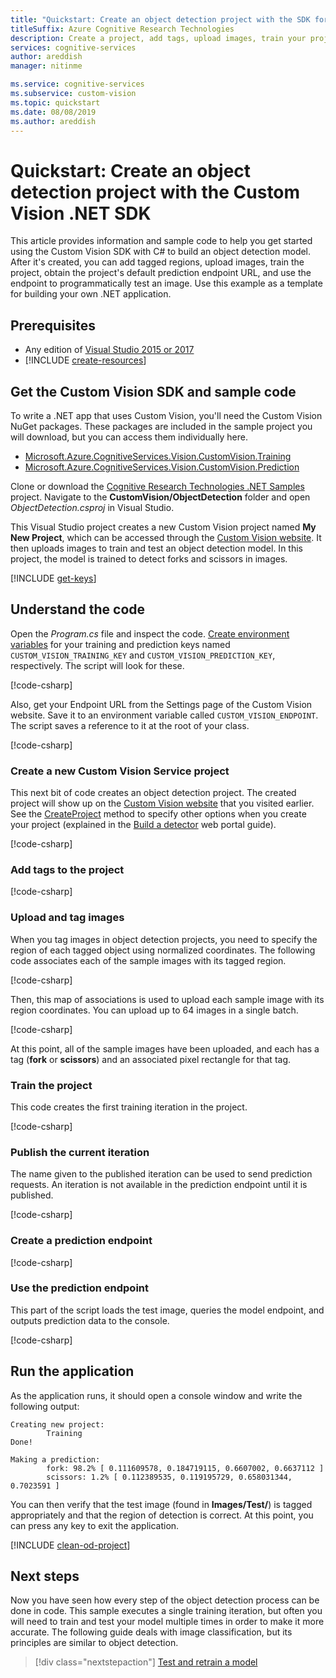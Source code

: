 ```yaml
---
title: "Quickstart: Create an object detection project with the SDK for C# - Custom Vision"
titleSuffix: Azure Cognitive Research Technologies
description: Create a project, add tags, upload images, train your project, and detect objects using the .NET SDK with C#.
services: cognitive-services
author: areddish
manager: nitinme

ms.service: cognitive-services
ms.subservice: custom-vision
ms.topic: quickstart
ms.date: 08/08/2019
ms.author: areddish
---
```


# Quickstart: Create an object detection project with the Custom Vision .NET SDK

This article provides information and sample code to help you get started using the Custom Vision SDK with C# to build an object detection model. After it's created, you can add tagged regions, upload images, train the project, obtain the project's default prediction endpoint URL, and use the endpoint to programmatically test an image. Use this example as a template for building your own .NET application. 

## Prerequisites

- Any edition of [Visual Studio 2015 or 2017](https://www.visualstudio.com/downloads/)
- [!INCLUDE [create-resources](includes/create-resources.md)]

## Get the Custom Vision SDK and sample code

To write a .NET app that uses Custom Vision, you'll need the Custom Vision NuGet packages. These packages are included in the sample project you will download, but you can access them individually here.

- [Microsoft.Azure.CognitiveServices.Vision.CustomVision.Training](https://www.nuget.org/packages/Microsoft.Azure.CognitiveServices.Vision.CustomVision.Training/)
- [Microsoft.Azure.CognitiveServices.Vision.CustomVision.Prediction](https://www.nuget.org/packages/Microsoft.Azure.CognitiveServices.Vision.CustomVision.Prediction/)

Clone or download the [Cognitive Research Technologies .NET Samples](https://github.com/Azure-Samples/cognitive-services-dotnet-sdk-samples) project. Navigate to the **CustomVision/ObjectDetection** folder and open _ObjectDetection.csproj_ in Visual Studio.

This Visual Studio project creates a new Custom Vision project named __My New Project__, which can be accessed through the [Custom Vision website](https://customvision.ai/). It then uploads images to train and test an object detection model. In this project, the model is trained to detect forks and scissors in images.

[!INCLUDE [get-keys](includes/get-keys.md)]

## Understand the code

Open the _Program.cs_ file and inspect the code. [Create environment variables](https://docs.microsoft.com/azure/cognitive-services/cognitive-services-apis-create-account#configure-an-environment-variable-for-authentication) for your training and prediction keys named `CUSTOM_VISION_TRAINING_KEY` and `CUSTOM_VISION_PREDICTION_KEY`, respectively. The script will look for these.

[!code-csharp[](~/cognitive-services-dotnet-sdk-samples/CustomVision/ObjectDetection/Program.cs?name=snippet_keys)]

Also, get your Endpoint URL from the Settings page of the Custom Vision website. Save it to an environment variable called `CUSTOM_VISION_ENDPOINT`. The script saves a reference to it at the root of your class.

[!code-csharp[](~/cognitive-services-dotnet-sdk-samples/CustomVision/ObjectDetection/Program.cs?name=snippet_endpoint)]

### Create a new Custom Vision Service project

This next bit of code creates an object detection project. The created project will show up on the [Custom Vision website](https://customvision.ai/) that you visited earlier. See the [CreateProject](https://docs.microsoft.com/dotnet/api/microsoft.azure.cognitiveservices.vision.customvision.training.customvisiontrainingclientextensions.createproject?view=azure-dotnet#Microsoft_Azure_CognitiveServices_Vision_CustomVision_Training_CustomVisionTrainingClientExtensions_CreateProject_Microsoft_Azure_CognitiveServices_Vision_CustomVision_Training_ICustomVisionTrainingClient_System_String_System_String_System_Nullable_System_Guid__System_String_System_Collections_Generic_IList_System_String__) method to specify other options when you create your project (explained in the [Build a detector](get-started-build-detector.md) web portal guide).  

[!code-csharp[](~/cognitive-services-dotnet-sdk-samples/CustomVision/ObjectDetection/Program.cs?name=snippet_create)]


### Add tags to the project

[!code-csharp[](~/cognitive-services-dotnet-sdk-samples/CustomVision/ObjectDetection/Program.cs?name=snippet_tags)]

### Upload and tag images

When you tag images in object detection projects, you need to specify the region of each tagged object using normalized coordinates. The following code associates each of the sample images with its tagged region.

[!code-csharp[](~/cognitive-services-dotnet-sdk-samples/CustomVision/ObjectDetection/Program.cs?name=snippet_upload_regions)]

Then, this map of associations is used to upload each sample image with its region coordinates. You can upload up to 64 images in a single batch.

[!code-csharp[](~/cognitive-services-dotnet-sdk-samples/CustomVision/ObjectDetection/Program.cs?name=snippet_upload)]

At this point, all of the sample images have been uploaded, and each has a tag (**fork** or **scissors**) and an associated pixel rectangle for that tag.

### Train the project

This code creates the first training iteration in the project.

[!code-csharp[](~/cognitive-services-dotnet-sdk-samples/CustomVision/ObjectDetection/Program.cs?name=snippet_train)]

### Publish the current iteration

The name given to the published iteration can be used to send prediction requests. An iteration is not available in the prediction endpoint until it is published.

[!code-csharp[](~/cognitive-services-dotnet-sdk-samples/CustomVision/ObjectDetection/Program.cs?name=snippet_publish)]

### Create a prediction endpoint

[!code-csharp[](~/cognitive-services-dotnet-sdk-samples/CustomVision/ObjectDetection/Program.cs?name=snippet_prediction_endpoint)]

### Use the prediction endpoint

This part of the script loads the test image, queries the model endpoint, and outputs prediction data to the console.

[!code-csharp[](~/cognitive-services-dotnet-sdk-samples/CustomVision/ObjectDetection/Program.cs?name=snippet_prediction)]

## Run the application

As the application runs, it should open a console window and write the following output:

```console
Creating new project:
        Training
Done!

Making a prediction:
        fork: 98.2% [ 0.111609578, 0.184719115, 0.6607002, 0.6637112 ]
        scissors: 1.2% [ 0.112389535, 0.119195729, 0.658031344, 0.7023591 ]
```

You can then verify that the test image (found in **Images/Test/**) is tagged appropriately and that the region of detection is correct. At this point, you can press any key to exit the application.

[!INCLUDE [clean-od-project](includes/clean-od-project.md)]

## Next steps

Now you have seen how every step of the object detection process can be done in code. This sample executes a single training iteration, but often you will need to train and test your model multiple times in order to make it more accurate. The following guide deals with image classification, but its principles are similar to object detection.

> [!div class="nextstepaction"]
> [Test and retrain a model](test-your-model.md)
